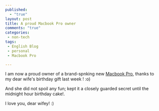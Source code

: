 ```yaml
---
published: 
  - "true"
layout: post
title: A proud Macbook Pro owner
comments: "true"
categories:
 - non-tech
tags:
 - English Blog
 - personal
 - Macbook Pro

---
```


I am now a proud owner of a brand-spnking new [Macbook Pro](http://store.apple.com/us/configure/MD103LL/A), thanks to my dear wife's birthday gift last week ! :o)

And she did not spoil any fun; kept it a closely guarded secret until the midnight hour birthday cake!.

I love you, dear wifey! :)
